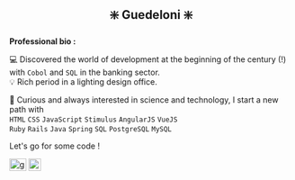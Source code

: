 <h2 align="center"> ❇️ Guedeloni ❇️ </h2>

**Professional bio :**
<p> 💻 Discovered the world of development at the beginning of the century (!) with <code>Cobol</code> and <code>SQL</code> in the banking sector. <br>
💡 Rich period in a lighting design office.</p>
<p>🚀 Curious and always interested in science and technology, I start a new path with <br>
  <code>HTML</code> <code>CSS</code> <code>JavaScript</code> <code>Stimulus</code> <code>AngularJS</code> <code>VueJS</code> <br>
  <code>Ruby</code> <code>Rails</code> <code>Java</code> <code>Spring</code> <code>SQL</code> <code>PostgreSQL</code> <code>MySQL</code></p>

Let's go for some code !

<a href="https://linkedin.com/in/gu%C3%A9nol%C3%A9-quideau/" target="blank"><img align="center" src="https://raw.githubusercontent.com/rahuldkjain/github-profile-readme-generator/master/src/images/icons/Social/linked-in-alt.svg" alt="guedeloni" height="22.5" width="30" /></a>
<a href="https://guedeloni.github.io/profile-prof/" target="blank"><img align="center" src="https://user-images.githubusercontent.com/89397894/149676024-834aa4d3-39a0-44f8-868e-d970d0134cc6.png" alt="home" height="22.5"/> </a>

<!--
**Guedeloni/Guedeloni** is a ✨ _special_ ✨ repository because its `README.md` (this file) appears on your GitHub profile.

Here are some ideas to get you started:

- 🔭 I’m currently working on ...
- 🌱 I’m currently learning ...
- 👯 I’m looking to collaborate on ...
- 🤔 I’m looking for help with ...
- 💬 Ask me about ...
- 📫 How to reach me: ...
- 😄 Pronouns: ...
- ⚡ Fun fact: ...
-->
